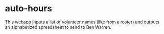 # auto-hours
This webapp inputs a list of volunteer names (like from a roster) and outputs an alphabetized spreadsheet to send to Ben Warren. 
